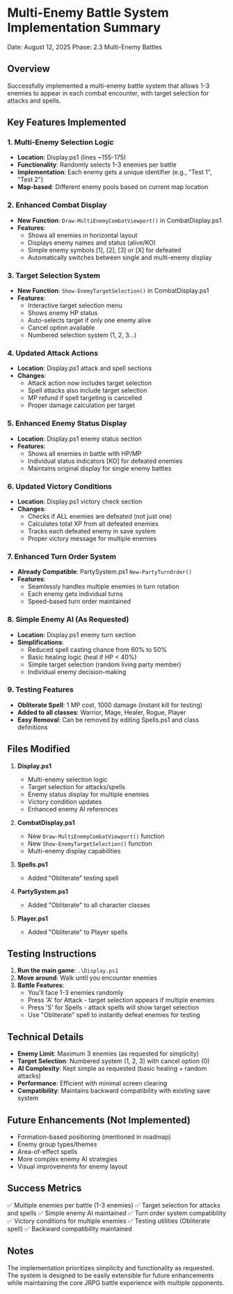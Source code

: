 # Multi-Enemy Battle System Implementation Summary
Date: August 12, 2025
Phase: 2.3 Multi-Enemy Battles

## Overview
Successfully implemented a multi-enemy battle system that allows 1-3 enemies to appear in each combat encounter, with target selection for attacks and spells.

## Key Features Implemented

### 1. Multi-Enemy Selection Logic
- **Location**: Display.ps1 (lines ~155-175)
- **Functionality**: Randomly selects 1-3 enemies per battle
- **Implementation**: Each enemy gets a unique identifier (e.g., "Test 1", "Test 2")
- **Map-based**: Different enemy pools based on current map location

### 2. Enhanced Combat Display
- **New Function**: `Draw-MultiEnemyCombatViewport()` in CombatDisplay.ps1
- **Features**: 
  - Shows all enemies in horizontal layout
  - Displays enemy names and status (alive/KO)
  - Simple enemy symbols [1], [2], [3] or [X] for defeated
  - Automatically switches between single and multi-enemy display

### 3. Target Selection System
- **New Function**: `Show-EnemyTargetSelection()` in CombatDisplay.ps1
- **Features**:
  - Interactive target selection menu
  - Shows enemy HP status
  - Auto-selects target if only one enemy alive
  - Cancel option available
  - Numbered selection system (1, 2, 3...)

### 4. Updated Attack Actions
- **Location**: Display.ps1 attack and spell sections
- **Changes**:
  - Attack action now includes target selection
  - Spell attacks also include target selection
  - MP refund if spell targeting is cancelled
  - Proper damage calculation per target

### 5. Enhanced Enemy Status Display
- **Location**: Display.ps1 enemy status section
- **Features**:
  - Shows all enemies in battle with HP/MP
  - Individual status indicators [KO] for defeated enemies
  - Maintains original display for single enemy battles

### 6. Updated Victory Conditions
- **Location**: Display.ps1 victory check section
- **Changes**:
  - Checks if ALL enemies are defeated (not just one)
  - Calculates total XP from all defeated enemies
  - Tracks each defeated enemy in save system
  - Proper victory message for multiple enemies

### 7. Enhanced Turn Order System
- **Already Compatible**: PartySystem.ps1 `New-PartyTurnOrder()` 
- **Features**:
  - Seamlessly handles multiple enemies in turn rotation
  - Each enemy gets individual turns
  - Speed-based turn order maintained

### 8. Simple Enemy AI (As Requested)
- **Location**: Display.ps1 enemy turn section
- **Simplifications**:
  - Reduced spell casting chance from 60% to 50%
  - Basic healing logic (heal if HP < 40%)
  - Simple target selection (random living party member)
  - Individual enemy decision-making

### 9. Testing Features
- **Obliterate Spell**: 1 MP cost, 1000 damage (instant kill for testing)
- **Added to all classes**: Warrior, Mage, Healer, Rogue, Player
- **Easy Removal**: Can be removed by editing Spells.ps1 and class definitions

## Files Modified

1. **Display.ps1**
   - Multi-enemy selection logic
   - Target selection for attacks/spells
   - Enemy status display for multiple enemies
   - Victory condition updates
   - Enhanced enemy AI references

2. **CombatDisplay.ps1**
   - New `Draw-MultiEnemyCombatViewport()` function
   - New `Show-EnemyTargetSelection()` function
   - Multi-enemy display capabilities

3. **Spells.ps1**
   - Added "Obliterate" testing spell

4. **PartySystem.ps1**
   - Added "Obliterate" to all character classes

5. **Player.ps1**
   - Added "Obliterate" to Player spells

## Testing Instructions

1. **Run the main game**: `.\Display.ps1`
2. **Move around**: Walk until you encounter enemies
3. **Battle Features**:
   - You'll face 1-3 enemies randomly
   - Press 'A' for Attack - target selection appears if multiple enemies
   - Press 'S' for Spells - attack spells will show target selection
   - Use "Obliterate" spell to instantly defeat enemies for testing

## Technical Details

- **Enemy Limit**: Maximum 3 enemies (as requested for simplicity)
- **Target Selection**: Numbered system (1, 2, 3) with cancel option (0)
- **AI Complexity**: Kept simple as requested (basic healing + random attacks)
- **Performance**: Efficient with minimal screen clearing
- **Compatibility**: Maintains backward compatibility with existing save system

## Future Enhancements (Not Implemented)

- Formation-based positioning (mentioned in roadmap)
- Enemy group types/themes
- Area-of-effect spells
- More complex enemy AI strategies
- Visual improvements for enemy layout

## Success Metrics

✅ Multiple enemies per battle (1-3 enemies)
✅ Target selection for attacks and spells
✅ Simple enemy AI maintained
✅ Turn order system compatibility
✅ Victory conditions for multiple enemies
✅ Testing utilities (Obliterate spell)
✅ Backward compatibility maintained

## Notes

The implementation prioritizes simplicity and functionality as requested. The system is designed to be easily extensible for future enhancements while maintaining the core JRPG battle experience with multiple opponents.
